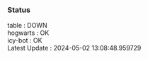### Status


table : DOWN  
hogwarts : OK  
icy-bot : OK  
Latest Update : 2024-05-02 13:08:48.959729
